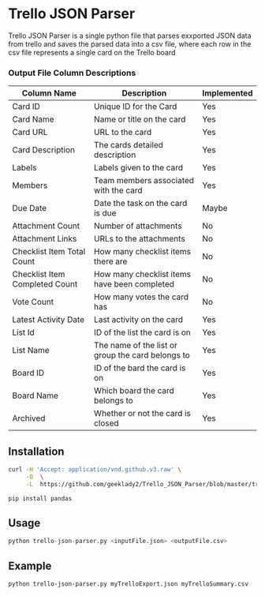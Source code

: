 # Trello JSON Parser
Trello JSON Parser is a single python file that parses exxported
JSON data from trello and saves the parsed data into a csv file, 
where each row in the csv file represents a single card on the
Trello board

### Output File Column Descriptions

| Column Name                    | Description                                       | Implemented |
---------------------------------|---------------------------------------------------|-------------|
| Card ID                        | Unique ID for the Card                            | Yes         |
| Card Name                      | Name or title on the card                         | Yes         |
| Card URL                       | URL to the card                                   | Yes         |
| Card Description               | The cards detailed description                    | Yes         |
| Labels                         | Labels given to the card                          | Yes         |
| Members                        | Team members associated with the card             | Yes         |
| Due Date                       | Date the task on the card is due                  | Maybe       |
| Attachment Count               | Number of attachments                             | No          |
| Attachment Links               | URLs to the attachments                           | No          |
| Checklist Item Total Count     | How many checklist items there are                | No          |
| Checklist Item Completed Count | How many checklist items have been completed      | No          |
| Vote Count                     | How many votes the card has                       | No          |
| Latest Activity Date           | Last activity on the card                         | Yes         |
| List Id                        | ID of the list the card is on                     | Yes         |
| List Name                      | The name of the list or group the card belongs to | Yes         |
| Board ID                       | ID of the bard the card is on                     | Yes         |
| Board Name                     | Which board the card belongs to                   | Yes         |
| Archived                       | Whether or not the card is closed                 | Yes         |


## Installation
```bash
curl -H 'Accept: application/vnd.github.v3.raw' \
     -O  \
     -L  https://github.com/geeklady2/Trello_JSON_Parser/blob/master/trello-json-parser.py

pip install pandas
```

## Usage
```python
python trello-json-parser.py <inputFile.json> <outputFile.csv>
```

## Example
```bash
python trello-json-parser.py myTrelloExport.json myTrelloSummary.csv
```



